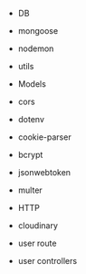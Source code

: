 - DB
- mongoose
- nodemon

- utils
- Models

- cors 
- dotenv
- cookie-parser
- bcrypt
- jsonwebtoken

- multer

- HTTP

- cloudinary 
- user route
- user controllers